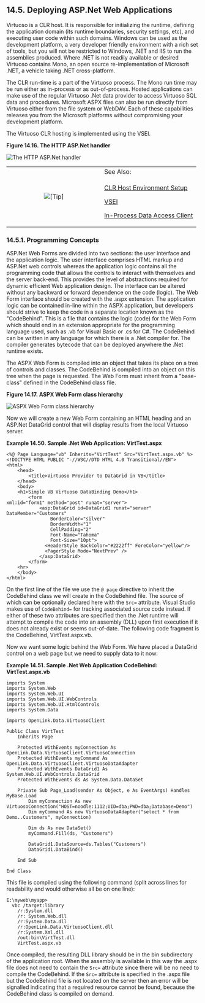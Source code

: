 <div>

<div>

<div>

<div>

## 14.5. Deploying ASP.Net Web Applications

</div>

</div>

</div>

Virtuoso is a CLR host. It is responsible for initializing the runtime,
defining the application domain (its runtime boundaries, security
settings, etc), and executing user code within such domains. Windows can
be used as the development platform, a very developer friendly
environment with a rich set of tools, but you will not be restricted to
Windows, .NET and IIS to run the assemblies produced. Where .NET is not
readily available or desired Virtuoso contains Mono, an open source
re-implementation of Microsoft .NET, a vehicle taking .NET
cross-platform.

The CLR run-time is a part of the Virtuoso process. The Mono run time
may be run either as in-process or as out-of-process. Hosted
applications can make use of the regular Virtuoso .Net data provider to
access Virtuoso SQL data and procedures. Microsoft ASPX files can also
be run directly from Virtuoso either from the file system or WebDAV.
Each of these capabilities releases you from the Microsoft platforms
without compromising your development platform.

The Virtuoso CLR hosting is implemented using the VSEI.

<div>

<div>

**Figure 14.16. The HTTP ASP.Net handler**

<div>

<div>

![The HTTP ASP.Net handler](images/http_handler_aspx.jpg)

</div>

</div>

</div>

  

</div>

<div>

<table data-border="0" data-summary="Tip: See Also:">
<colgroup>
<col style="width: 50%" />
<col style="width: 50%" />
</colgroup>
<tbody>
<tr class="odd">
<td rowspan="2" style="text-align: center;" data-valign="top"
width="25"><img src="images/tip.png" alt="[Tip]" /></td>
<td style="text-align: left;">See Also:</td>
</tr>
<tr class="even">
<td style="text-align: left;" data-valign="top"><p><a
href="rthclr.html#rthclrenvsetdotnet" class="link"
title="18.2.1. Environment Setup">CLR Host Environment Setup</a></p>
<p><a href="cinterface.html" class="link"
title="18.5. Virtuoso Server Extension Interface (VSEI) (C Interface)">VSEI</a></p>
<p><a href="inprocess.html" class="link"
title="7.6. Virtuoso In-Process Client">In-Process Data Access
Client</a></p></td>
</tr>
</tbody>
</table>

</div>

<div>

<div>

<div>

<div>

### 14.5.1. Programming Concepts

</div>

</div>

</div>

ASP.Net Web Forms are divided into two sections: the user interface and
the application logic. The user interface comprises HTML markup and
ASP.Net web controls whereas the application logic contains all the
programming code that allows the controls to interact with themselves
and the server back-end. This provides the level of abstractions
required for dynamic efficient Web application design. The interface can
be altered without any backward or forward dependence on the code
(logic). The Web Form interface should be created with the .aspx
extension. The application logic can be contained in-line within the
ASPX application, but developers should strive to keep the code in a
separate location known as the "CodeBehind". This is a file that
contains the logic (code) for the Web Form which should end in an
extension appropriate for the programming language used, such as .vb for
Visual Basic or .cs for C#. The CodeBehind can be written in any
language for which there is a .Net compiler for. The compiler generates
bytecode that can be deployed anywhere the .Net runtime exists.

The ASPX Web Form is compiled into an object that takes its place on a
tree of controls and classes. The CodeBehind is compiled into an object
on this tree when the page is requested. The Web Form must inherit from
a "base-class" defined in the CodeBehind class file.

<div>

<div>

**Figure 14.17. ASPX Web Form class hierarchy**

<div>

<div>

![ASPX Web Form class hierarchy](images/rth/writeaspx001.jpg)

</div>

</div>

</div>

  

</div>

Now we will create a new Web Form containing an HTML heading and an
ASP.Net DataGrid control that will display results from the local
Virtuoso server.

<div>

**Example 14.50. Sample .Net Web Application: VirtTest.aspx**

<div>

``` programlisting
<%@ Page Language="vb" Inherits="VirtTest" Src="VirtTest.aspx.vb" %>
<!DOCTYPE HTML PUBLIC "-//W3C//DTD HTML 4.0 Transitional//EN">
<html>
    <head>
        <title>Virtuoso Provider to DataGrid in VB</title>
    </head>
    <body>
    <h1>Simple VB Virtuoso DataBinding Demo</h1>
        <form
xml:id="form1" method="post" runat="server">
            <asp:DataGrid id=DataGrid1 runat="server" DataMember="Customers"
                BorderColor="silver"
                BorderWidth="1"
                CellPadding="2"
                Font-Name="Tahoma"
                Font-Size="10pt">
              <HeaderStyle BackColor="#2222ff" ForeColor="yellow"/>
              <PagerStyle Mode="NextPrev" />
            </asp:DataGrid>
        </form>
    <hr>
    </body>
</html>
```

</div>

</div>

  

On the first line of the file we use the `@ page` directive to inherit
the CodeBehind class we will create in the CodeBehind file. The source
of which can be optionally declared here with the `Src=` attribute.
Visual Studio makes use of `CodeBehind=` for tracking associated source
code instead. If either of these two attributes are specified then the
.Net runtime will attempt to compile the code into an assembly (DLL)
upon first execution if it does not already exist or seems out-of-date.
The following code fragment is the CodeBehind, VirtTest.aspx.vb.

Now we want some logic behind the Web Form. We have placed a DataGrid
control on a web page but we need to supply data to it now:

<div>

**Example 14.51. Sample .Net Web Application CodeBehind:
VirtTest.aspx.vb**

<div>

``` programlisting
imports System
imports System.Web
imports System.Web.UI
imports System.Web.UI.WebControls
imports System.Web.UI.HtmlControls
imports System.Data

imports OpenLink.Data.VirtuosoClient

Public Class VirtTest
    Inherits Page

    Protected WithEvents myConnection As OpenLink.Data.VirtuosoClient.VirtuosoConnection
    Protected WithEvents myCommand As OpenLink.Data.VirtuosoClient.VirtuosoDataAdapter
    Protected WithEvents DataGrid1 As System.Web.UI.WebControls.DataGrid
    Protected WithEvents ds As System.Data.DataSet

    Private Sub Page_Load(sender As Object, e As EventArgs) Handles MyBase.Load
        Dim myConnection As new VirtuosoConnection("HOST=noodle:1112;UID=dba;PWD=dba;Database=Demo")
        Dim myCommand As new VirtuosoDataAdapter("select * from Demo..Customers", myConnection)

        Dim ds As new DataSet()
        myCommand.Fill(ds, "Customers")

        DataGrid1.DataSource=ds.Tables("Customers")
        DataGrid1.DataBind()

    End Sub

End Class
```

</div>

</div>

  

This file is compiled using the following command (split across lines
for readability and would otherwise all be on one line):

``` programlisting
E:\myweb\myapp>
  vbc /target:library
    /r:System.dll
    /r: System.Web.dll
    /r:System.Data.dll
    /r:OpenLink.Data.VirtuosoClient.dll
    /r:System.Xml.dll
    /out:bin\VirtTest.dll
    VirtTest.aspx.vb
```

Once compiled, the resulting DLL library should be in the bin
subdirectory of the application root. When the assembly is available in
this way the .aspx file does not need to contain the `Src=` attribute
since there will be no need to compile the CodeBehind. If the `Src=`
attribute is specified in the .aspx file but the CodeBehind file is not
located on the server then an error will be signalled indicating that a
required resource cannot be found, because the CodeBehind class is
compiled on demand.

</div>

</div>
